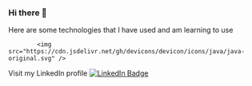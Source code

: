 
 
       
### Hi there 👋


 Here are some technologies that I have used and am learning to use

            <img src="https://cdn.jsdelivr.net/gh/devicons/devicon/icons/java/java-original.svg" />
          


Visit my LinkedIn profile
[![LinkedIn Badge](https://img.shields.io/badge/LinkedIn-Profile-informational?style=flat&logo=linkedin&logoColor=white&color=0D76A8)](https://www.linkedin.com/in/rebecca-needham-558b93227/)
